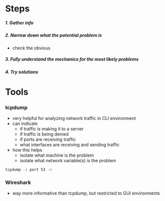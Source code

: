 
# Steps
##### 1. Gather info 

##### 2. Narrow down what the potential problem is 
- check the obvious 

##### 3. Fully understand the mechanics for the most likely problems 

##### 4. Try solutions 


# Tools 
### tcpdump 
- very helpful for analyzing network traffic in CLI environment 
- can indicate
	- if traffic is making it to a server 
	- if traffic is being denied
	- if ports are receiving traffic 
	- what interfaces are receiving and sending traffic 
- how this helps
	- isolate what machine is the problem 
	- isolate what network variable(s) is the problem 

```bash
tcpdump -i port 53 -n
```


### Wireshark 
- way more informative than tcpdump, but restricted to GUI environments 